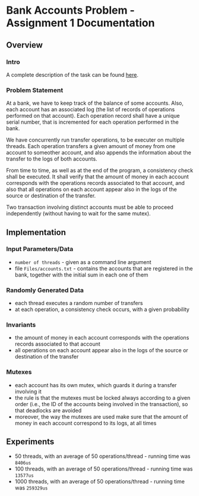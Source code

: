 # Bank Accounts Problem - Assignment 1 Documentation

## Overview
### Intro
A complete description of the task can be found [here](https://www.cs.ubbcluj.ro/~rlupsa/edu/pdp/lab-1-noncooperative-mt.html).

### Problem Statement
At a bank, we have to keep track of the balance of some accounts. Also, each account has an associated log (the list of records of operations performed on that account). Each operation record shall have a unique serial number, that is incremented for each operation performed in the bank.

We have concurrently run transfer operations, to be executer on multiple threads. Each operation transfers a given amount of money from one account to someother account, and also appends the information about the transfer to the logs of both accounts.

From time to time, as well as at the end of the program, a consistency check shall be executed. It shall verify that the amount of money in each account corresponds with the operations records associated to that account, and also that all operations on each account appear also in the logs of the source or destination of the transfer.

Two transaction involving distinct accounts must be able to proceed independently (without having to wait for the same mutex).

## Implementation
### Input Parameters/Data
- ```number of threads``` - given as a command line argument
- file ```Files/accounts.txt``` - contains the accounts that are registered in the bank, together with the initial sum in each one of them

### Randomly Generated Data
- each thread executes a random number of transfers
- at each operation, a consistency check occurs, with a given probability

### Invariants
- the amount of money in each account corresponds with the operations records associated to that account
- all operations on each account appear also in the logs of the source or destination of the transfer

### Mutexes
- each account has its own mutex, which guards it during a transfer involving it
- the rule is that the mutexes must be locked always according to a given order (i.e., the ID of the accounts being involved in the transaction), so that deadlocks are avoided
- moreover, the way the mutexes are used make sure that the amount of money in each account correspond to its logs, at all times

## Experiments
- 50 threads, with an average of 50 operations/thread - running time was ```8406us```
- 100 threads, with an average of 50 operations/thread - running time was ```13577us```
- 1000 threads, with an average of 50 operations/thread - running time was ```259329us```
